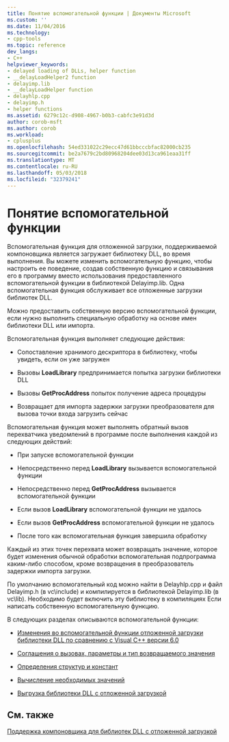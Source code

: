 ```yaml
---
title: Понятие вспомогательной функции | Документы Microsoft
ms.custom: ''
ms.date: 11/04/2016
ms.technology:
- cpp-tools
ms.topic: reference
dev_langs:
- C++
helpviewer_keywords:
- delayed loading of DLLs, helper function
- __delayLoadHelper2 function
- delayimp.lib
- __delayLoadHelper function
- delayhlp.cpp
- delayimp.h
- helper functions
ms.assetid: 6279c12c-d908-4967-b0b3-cabfc3e91d3d
author: corob-msft
ms.author: corob
ms.workload:
- cplusplus
ms.openlocfilehash: 54ed331022c29ecc47d61bbcccbfac82000cb235
ms.sourcegitcommit: be2a7679c2bd80968204dee03d13ca961eaa31ff
ms.translationtype: MT
ms.contentlocale: ru-RU
ms.lasthandoff: 05/03/2018
ms.locfileid: "32379241"
---
```

# <a name="understanding-the-helper-function"></a>Понятие вспомогательной функции
Вспомогательная функция для отложенной загрузки, поддерживаемой компоновщика является загружает библиотеку DLL, во время выполнения. Вы можете изменить вспомогательную функцию, чтобы настроить ее поведение, создав собственную функцию и связывания его в программу вместо использования предоставленного вспомогательной функции в библиотекой Delayimp.lib. Одна вспомогательная функция обслуживает все отложенные загрузки библиотек DLL.  
  
 Можно предоставить собственную версию вспомогательной функции, если нужно выполнить специальную обработку на основе имен библиотеки DLL или импорта.  
  
 Вспомогательная функция выполняет следующие действия:  
  
-   Сопоставление хранимого дескриптора в библиотеку, чтобы увидеть, если он уже загружен  
  
-   Вызовы **LoadLibrary** предпринимается попытка загрузки библиотеки DLL  
  
-   Вызовы **GetProcAddress** попыток получение адреса процедуры  
  
-   Возвращает для импорта задержки загрузки преобразователя для вызова точки входа загрузить сейчас  
  
 Вспомогательная функция может выполнять обратный вызов перехватчика уведомлений в программе после выполнения каждой из следующих действий:  
  
-   При запуске вспомогательной функции  
  
-   Непосредственно перед **LoadLibrary** вызывается вспомогательной функции  
  
-   Непосредственно перед **GetProcAddress** вызывается вспомогательной функции  
  
-   Если вызов **LoadLibrary** вспомогательной функции не удалось  
  
-   Если вызов **GetProcAddress** вспомогательной функции не удалось  
  
-   После того как вспомогательная функция завершила обработку  
  
 Каждый из этих точек перехвата может возвращать значение, которое будет изменения обычной обработки вспомогательная подпрограмма каким-либо способом, кроме возвращения в преобразователь задержки импорта загрузки.  
  
 По умолчанию вспомогательный код можно найти в Delayhlp.cpp и файл Delayimp.h (в vc\include) и компилируется в библиотекой Delayimp.lib (в vc\lib). Необходимо будет включить эту библиотеку в компиляциях Если написать собственную вспомогательную функцию.  
  
 В следующих разделах описываются вспомогательной функции:  
  
-   [Изменения во вспомогательной функции отложенной загрузки библиотеки DLL по сравнению с Visual C++ версии 6.0](../../build/reference/changes-in-the-dll-delayed-loading-helper-function-since-visual-cpp-6-0.md)  
  
-   [Соглашения о вызовах, параметры и тип возвращаемого значения](../../build/reference/calling-conventions-parameters-and-return-type.md)  
  
-   [Определения структур и констант](../../build/reference/structure-and-constant-definitions.md)  
  
-   [Вычисление необходимых значений](../../build/reference/calculating-necessary-values.md)  
  
-   [Выгрузка библиотеки DLL с отложенной загрузкой](../../build/reference/explicitly-unloading-a-delay-loaded-dll.md)  
  
## <a name="see-also"></a>См. также  
 [Поддержка компоновщика для библиотек DLL с отложенной загрузкой](../../build/reference/linker-support-for-delay-loaded-dlls.md)